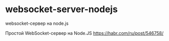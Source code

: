 # websocket-server-nodejs
websocket-сервер на node.js

Простой WebSocket-сервер на Node.JS
https://habr.com/ru/post/546758/
